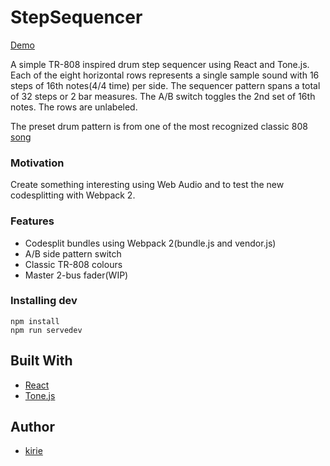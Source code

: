 # StepSequencer 

[Demo](https://kirie.github.io/StepSequencer)

A simple TR-808 inspired drum step sequencer using React and Tone.js.  Each of the eight horizontal rows represents a single sample sound with 16 steps of 16th notes(4/4 time) per side.  The sequencer pattern spans a total of 32 steps or 2 bar measures.  The A/B switch toggles the 2nd set of 16th notes.  The rows are unlabeled.

The preset drum pattern is from one of the most recognized classic 808 [song](https://www.youtube.com/watch?v=rjlSiASsUIs)

### Motivation

Create something interesting using Web Audio and to test the new codesplitting with Webpack 2.


### Features

* Codesplit bundles using Webpack 2(bundle.js and vendor.js)
* A/B side pattern switch
* Classic TR-808 colours
* Master 2-bus fader(WIP)


### Installing dev

```
npm install
npm run servedev
```


## Built With

* [React](https://github.com/facebook/react)
* [Tone.js](https://tonejs.github.io)


## Author

* [kirie](https://github.com/kirie)
